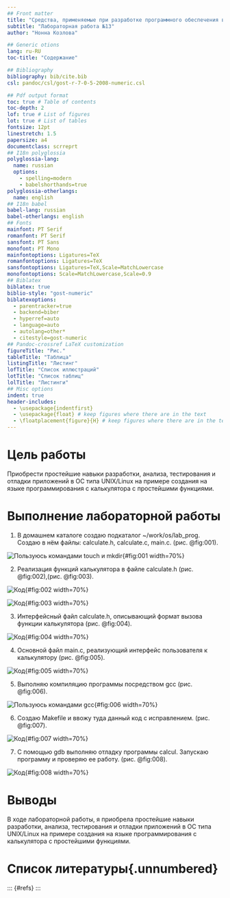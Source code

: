 ```yaml
---
## Front matter
title: "Средства, применяемые при разработке программного обеспечения в ОС типа UNIX/Linux"
subtitle: "Лабораторная работа №13"
author: "Нонна Козлова"

## Generic otions
lang: ru-RU
toc-title: "Содержание"

## Bibliography
bibliography: bib/cite.bib
csl: pandoc/csl/gost-r-7-0-5-2008-numeric.csl

## Pdf output format
toc: true # Table of contents
toc-depth: 2
lof: true # List of figures
lot: true # List of tables
fontsize: 12pt
linestretch: 1.5
papersize: a4
documentclass: scrreprt
## I18n polyglossia
polyglossia-lang:
  name: russian
  options:
	- spelling=modern
	- babelshorthands=true
polyglossia-otherlangs:
  name: english
## I18n babel
babel-lang: russian
babel-otherlangs: english
## Fonts
mainfont: PT Serif
romanfont: PT Serif
sansfont: PT Sans
monofont: PT Mono
mainfontoptions: Ligatures=TeX
romanfontoptions: Ligatures=TeX
sansfontoptions: Ligatures=TeX,Scale=MatchLowercase
monofontoptions: Scale=MatchLowercase,Scale=0.9
## Biblatex
biblatex: true
biblio-style: "gost-numeric"
biblatexoptions:
  - parentracker=true
  - backend=biber
  - hyperref=auto
  - language=auto
  - autolang=other*
  - citestyle=gost-numeric
## Pandoc-crossref LaTeX customization
figureTitle: "Рис."
tableTitle: "Таблица"
listingTitle: "Листинг"
lofTitle: "Список иллюстраций"
lotTitle: "Список таблиц"
lolTitle: "Листинги"
## Misc options
indent: true
header-includes:
  - \usepackage{indentfirst}
  - \usepackage{float} # keep figures where there are in the text
  - \floatplacement{figure}{H} # keep figures where there are in the text
---
```


# Цель работы

Приобрести простейшие навыки разработки, анализа, тестирования и отладки приложений в ОС типа UNIX/Linux на примере создания на языке программирования с калькулятора с простейшими функциями.

# Выполнение лабораторной работы

1. В домашнем каталоге создаю подкаталог ~/work/os/lab_prog. Создаю в нём файлы: calculate.h, calculate.c, main.c. (рис. @fig:001).

![Пользуюсь командами touch и mkdir](image/1.png){#fig:001 width=70%}

2. Реализация функций калькулятора в файле calculate.h (рис. @fig:002),(рис. @fig:003).

![Код](image/2.png){#fig:002 width=70%}

![Код](image/3.png){#fig:003 width=70%}

3. Интерфейсный файл calculate.h, описывающий формат вызова функции калькулятора (рис. @fig:004).

![Код](image/4.png){#fig:004 width=70%}

4. Основной файл main.c, реализующий интерфейс пользователя к калькулятору (рис. @fig:005).

![Код](image/5.png){#fig:005 width=70%}

5. Выполняю компиляцию программы посредством gcc (рис. @fig:006).

![Пользуюсь командами gcc](image/6.png){#fig:006 width=70%}

6. Создаю Makefile и ввожу туда данный код с исправлением. (рис. @fig:007).

![Код](image/7.png){#fig:007 width=70%}

7. С помощью gdb выполняю отладку программы calcul. Запускаю программу и проверяю ее работу. (рис. @fig:008).

![Код](image/8.png){#fig:008 width=70%}


# Выводы

В ходе лабораторной работы, я приобрела простейшие навыки разработки, анализа, тестирования и отладки приложений в ОС типа UNIX/Linux на примере создания на языке программирования с калькулятора с простейшими функциями.

# Список литературы{.unnumbered}

::: {#refs}
:::
